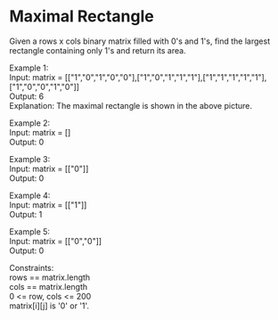 # Maximal Rectangle

Given a rows x cols binary matrix filled with 0's and 1's, find the largest rectangle containing only 1's and return its area.

Example 1:  
Input: matrix = [["1","0","1","0","0"],["1","0","1","1","1"],["1","1","1","1","1"],["1","0","0","1","0"]]  
Output: 6  
Explanation: The maximal rectangle is shown in the above picture.

Example 2:  
Input: matrix = []  
Output: 0   

Example 3:  
Input: matrix = [["0"]]  
Output: 0  

Example 4:  
Input: matrix = [["1"]]  
Output: 1  

Example 5:  
Input: matrix = [["0","0"]]  
Output: 0   

Constraints:  
rows == matrix.length  
cols == matrix.length  
0 <= row, cols <= 200  
matrix[i][j] is '0' or '1'.  